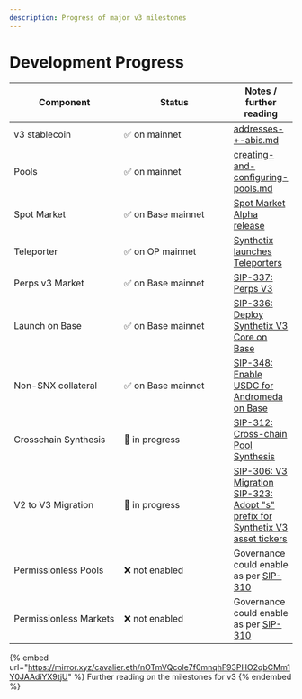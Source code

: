 ```yaml
---
description: Progress of major v3 milestones
---
```


# Development Progress

<table><thead><tr><th width="189">Component</th><th width="194.33333333333331">Status</th><th>Notes / further reading</th></tr></thead><tbody><tr><td>v3 stablecoin</td><td>✅ on mainnet</td><td><a data-mention href="for-developers/addresses-+-abis.md">addresses-+-abis.md</a></td></tr><tr><td>Pools</td><td>✅ on mainnet</td><td><a data-mention href="for-liquidity-pool-managers/creating-and-configuring-pools.md">creating-and-configuring-pools.md</a></td></tr><tr><td>Spot Market</td><td>✅ on Base mainnet</td><td><a href="https://blog.synthetix.io/spot-market-v3-alpha-release/">Spot Market Alpha release</a></td></tr><tr><td>Teleporter</td><td>✅ on OP mainnet</td><td><a href="https://blog.synthetix.io/synthetix-launches-teleporters-with-chainlinks-ccip/">Synthetix launches Teleporters</a></td></tr><tr><td>Perps v3 Market</td><td>✅ on Base mainnet</td><td><a href="https://sips.synthetix.io/sips/sip-337/">SIP-337: Perps V3</a></td></tr><tr><td>Launch on Base</td><td>✅ on Base mainnet</td><td><a href="https://sips.synthetix.io/sips/sip-336/">SIP-336: Deploy Synthetix V3 Core on Base</a></td></tr><tr><td>Non-SNX collateral</td><td>✅ on Base mainnet</td><td><a href="https://github.com/Synthetixio/SIPs/blob/master/content/sips/sip-348.md">SIP-348: Enable USDC for Andromeda on Base </a> </td></tr><tr><td>Crosschain Synthesis</td><td>🚧 in progress</td><td><a href="https://sips.synthetix.io/sips/sip-312/">SIP-312: Cross-chain Pool Synthesis</a></td></tr><tr><td>V2 to V3 Migration</td><td>🚧 in progress</td><td><a href="https://github.com/Synthetixio/SIPs/blob/master/content/sips/sip-306.md">SIP-306: V3 Migration</a><br><a href="https://sips.synthetix.io/sips/sip-323/">SIP-323: Adopt "s" prefix for Synthetix V3 asset tickers</a></td></tr><tr><td>Permissionless Pools</td><td>❌ not enabled</td><td>Governance could enable as per <a href="https://sips.synthetix.io/sips/sip-310/">SIP-310</a></td></tr><tr><td>Permissionless Markets</td><td>❌ not enabled</td><td>Governance could enable as per <a href="https://sips.synthetix.io/sips/sip-310/">SIP-310</a></td></tr></tbody></table>





{% embed url="https://mirror.xyz/cavalier.eth/nOTmVQcole7f0mnqhF93PHO2qbCMm1Y0JAAdiYX9tjU" %}
Further reading on the milestones for v3
{% endembed %}
